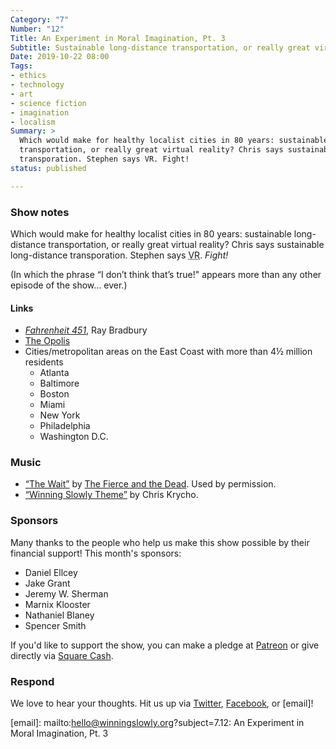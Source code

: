 ```yaml
---
Category: "7"
Number: "12"
Title: An Experiment in Moral Imagination, Pt. 3
Subtitle: Sustainable long-distance transportation, or really great virtual reality? <em>Fight!</em>
Date: 2019-10-22 08:00
Tags:
- ethics
- technology
- art
- science fiction
- imagination
- localism
Summary: >
  Which would make for healthy localist cities in 80 years: sustainable long-distance
  transportation, or really great virtual reality? Chris says sustainable long-distance
  transporation. Stephen says VR. Fight!
status: published

---
```

### Show notes

Which would make for healthy localist cities in 80 years: sustainable long-distance transportation, or really great virtual reality? Chris says sustainable long-distance transporation. Stephen says <abbr title="virtual reality">VR</abbr>. *Fight!*

(In which the phrase “I don’t think that’s true!" appears more than any other episode of the show… ever.)

#### Links

- [<cite>Fahrenheit 451</cite>](https://www.alibris.com/Fahrenheit-451-Ray-D-Bradbury/book/2232250?matches=1470), Ray Bradbury
- [The Opolis](http://opolis.org)
- Cities/metropolitan areas on the East Coast with more than 4½ million residents
	- Atlanta
	- Baltimore
	- Boston
	- Miami
	- New York
	- Philadelphia
	- Washington D.C.

### Music

- [“The Wait”](https://tfatd.bandcamp.com/album/live-usa-17) by [The Fierce and the Dead](http://fierceandthedead.com). Used by permission.
- [“Winning Slowly Theme”](https://soundcloud.com/chriskrycho/winning-slowly) by Chris Krycho.

### Sponsors

Many thanks to the people who help us make this show possible by their financial support! This month's sponsors:

- Daniel Ellcey
- Jake Grant
- Jeremy W. Sherman
- Marnix Klooster
- Nathaniel Blaney
- Spencer Smith

If you'd like to support the show, you can make a pledge at <a href='https://www.patreon.com/winningslowly' rel='payment'>Patreon</a> or give directly via [Square Cash].

[Square Cash]: https://cash.me/$winningslowly

### Respond

We love to hear your thoughts. Hit us up via [Twitter], [Facebook], or [email]!

[Twitter]: //www.twitter.com/winningslowly
[Facebook]: //www.facebook.com/winningslowlypodcast
[email]: mailto:hello@winningslowly.org?subject=7.12: An Experiment in Moral Imagination, Pt. 3
